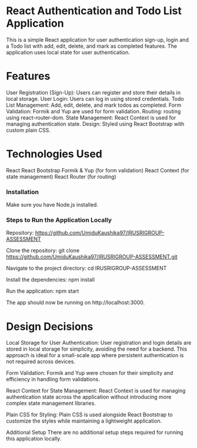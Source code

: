 # React Authentication and Todo List Application
This is a simple React application for user authentication sign-up, login and a Todo list with add, edit, delete, and mark as completed features. The application uses local state for user authentication.

# Features
User Registration (Sign-Up): Users can register and store their details in local storage.
User Login: Users can log in using stored credentials.
Todo List Management: Add, edit, delete, and mark todos as completed.
Form Validation: Formik and Yup are used for form validation.
Routing: routing using react-router-dom.
State Management: React Context is used for managing authentication state.
Design: Styled using React Bootstrap with custom plain CSS.

# Technologies Used
React
React Bootstrap
Formik & Yup (for form validation)
React Context (for state management)
React Router (for routing)

### Installation
Make sure you have Node.js installed.

### Steps to Run the Application Locally
Repository: https://github.com/UmiduKaushika97/IRUSRIGROUP-ASSESSMENT

Clone the repository: git clone https://github.com/UmiduKaushika97/IRUSRIGROUP-ASSESSMENT.git

Navigate to the project directory: cd IRUSRIGROUP-ASSESSMENT

Install the dependencies: npm install

Run the application: npm start

The app should now be running on http://localhost:3000.

# Design Decisions
Local Storage for User Authentication: User registration and login details are stored in local storage for simplicity, avoiding the need for a backend. This approach is ideal for a small-scale app where persistent authentication is not required across devices.

Form Validation: Formik and Yup were chosen for their simplicity and efficiency in handling form validations.

React Context for State Management: React Context is used for managing authentication state across the application without introducing more complex state management libraries.

Plain CSS for Styling: Plain CSS is used alongside React Bootstrap to customize the styles while maintaining a lightweight application.

Additional Setup
There are no additional setup steps required for running this application locally.

